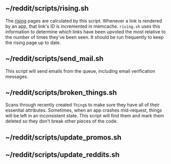 ## ~/reddit/scripts/rising.sh

The [rising](http://www.reddit.com/new/?sort=rising) pages are calculated by this script. Whenever a link is rendered by an app, that link's ID is incremented in memcache. `rising.sh` uses this information to determine which links have been upvoted the most relative to the number of times they've been seen. It should be run frequently to keep the rising page up to date.

## ~/reddit/scripts/send_mail.sh

This script will send emails from the queue, including email verification messages.

## ~/reddit/scripts/broken_things.sh

Scans through recently created `Thing`s to make sure they have all of their essential attributes. Sometimes, when an app crashes mid-request, things will be left in an inconsistent state. This script will find them and mark them deleted so they don't break other pieces of the code.

## ~/reddit/scripts/update_promos.sh
## ~/reddit/scripts/update_reddits.sh